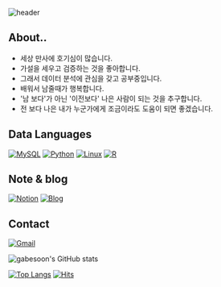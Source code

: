 ![header](https://capsule-render.vercel.app/api?type=Waving&color=auto&height=200&section=header&text=gabe's%20github&fontSize=90)
## About..
- 세상 만사에 호기심이 많습니다.
- 가설을 세우고 검증하는 것을 좋아합니다.
- 그래서 데이터 분석에 관심을 갖고 공부중입니다.
- 배워서 남줄때가 행복합니다.
- '남 보다'가 아닌 '이전보다' 나은 사람이 되는 것을 추구합니다.
- 전 보다 나은 내가 누군가에게 조금이라도 도움이 되면 좋겠습니다. 


## Data Languages
[![MySQL](https://img.shields.io/badge/MySQL-4479A1?style=flat-square&logo=MySQL&logoColor=white)](https://github.com/gabesoon/Learning-SQL-and-SQL-Tuning) [![Python](https://img.shields.io/badge/Python-3776AB?style=flat-square&logo=Python&logoColor=white)](https://github.com/gabesoon/Learning-Python) [![Linux](https://img.shields.io/badge/Linux-FCC624?style=flat-square&logo=Python&logoColor=white)]() [![R](https://img.shields.io/badge/R-276DC3?style=flat-square&logo=R&logoColor=white)]()


## Note & blog
[![Notion](https://img.shields.io/badge/Notion-000000?style=flat-square&logo=Notion&logoColor=white)]()     [![Blog](https://img.shields.io/badge/Blog-000000?style=flat-square&logo=Bloglovin&logoColor=white)]()


## Contact 
[![Gmail](https://img.shields.io/badge/nostelgia18@gmail.com-EA4335?style=flat-square&logo=gmail&logoColor=white)](nostelgia18@gmail.com)

![gabesoon's GitHub stats](https://github-readme-stats.vercel.app/api?username=gabesoon&show_icons=true&theme=tokyonight)

[![Top Langs](https://github-readme-stats.vercel.app/api/top-langs/?username=gabesoon&layout=compact)](https://github.com/gabesoon/github-readme-stats)
[![Hits](https://hits.seeyoufarm.com/api/count/incr/badge.svg?url=https%3A%2F%2Fgithub.com%2Fgabesoon&count_bg=%23C83D90&title_bg=%23555555&icon=&icon_color=%23E7E7E7&title=hits&edge_flat=false)](https://hits.seeyoufarm.com)

